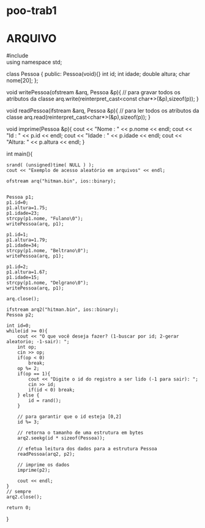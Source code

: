 # poo-trab1

# ARQUIVO 

#include <fstream>	
using namespace std;

class Pessoa {
public:
	Pessoa(void){}
	int id;
	int idade;
	double altura;
	char nome[20];
};

void writePessoa(ofstream &arq, Pessoa &p){
	// para gravar todos os atributos da classe
	arq.write(reinterpret_cast<const char*>(&p),sizeof(p));
}

void readPessoa(ifstream &arq, Pessoa &p){
	// para ler todos os atributos da classe
	arq.read(reinterpret_cast<char*>(&p),sizeof(p));
}

void imprime(Pessoa &p){
	cout << "Nome  : " << p.nome << endl;
	cout << "Id    : " << p.id << endl;
	cout << "Idade : " << p.idade << endl;
	cout << "Altura: " << p.altura << endl;
}

int main(){
	
	srand( (unsigned)time( NULL ) );
	cout << "Exemplo de acesso aleatório em arquivos" << endl;

	ofstream arq("hitman.bin", ios::binary); 


	Pessoa p1;
	p1.id=0;
	p1.altura=1.75;
	p1.idade=23;
	strcpy(p1.nome, "Fulano\0");
	writePessoa(arq, p1);
	
	p1.id=1;
	p1.altura=1.79;
	p1.idade=34;
	strcpy(p1.nome, "Beltrano\0");
	writePessoa(arq, p1);

	p1.id=2;
	p1.altura=1.67;
	p1.idade=15;
	strcpy(p1.nome, "Delgrano\0");
	writePessoa(arq, p1);
	
	arq.close();

	ifstream arq2("hitman.bin", ios::binary); 
	Pessoa p2;

	int id=0;
	while(id >= 0){
		cout << "O que você deseja fazer? (1-buscar por id; 2-gerar aleatorio; -1-sair): ";
		int op;
		cin >> op;
		if(op < 0) 
			break;
		op %= 2;
		if(op == 1){
			cout << "Digite o id do registro a ser lido (-1 para sair): ";
			cin >> id;
			if(id < 0) break;
		} else {
			id = rand();
		}
		
		// para garantir que o id esteja [0,2]
		id %= 3; 
		
		// retorna o tamanho de uma estrutura em bytes
		arq2.seekg(id * sizeof(Pessoa));

		// efetua leitura dos dados para a estrutura Pessoa
		readPessoa(arq2, p2);

		// imprime os dados
		imprime(p2);

		cout << endl;
	}
	// sempre
	arq2.close();

	return 0;
}

